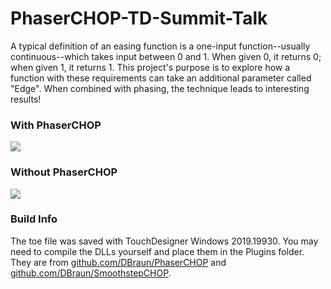 # PhaserCHOP-TD-Summit-Talk
A typical definition of an easing function is a one-input function--usually continuous--which takes input between 0 and 1. When given 0, it returns 0; when given 1, it returns 1. This project's purpose is to explore how a function with these requirements can take an additional parameter called "Edge". When combined with phasing, the technique leads to interesting results!

### With PhaserCHOP
![](images/with_phase.gif)

### Without PhaserCHOP
![](images/without_phase.gif)

### Build Info
The toe file was saved with TouchDesigner Windows 2019.19930. You may need to compile the DLLs yourself and place them in the Plugins folder. They are from [github.com/DBraun/PhaserCHOP](http://github.com/DBraun/PhaserCHOP) and [github.com/DBraun/SmoothstepCHOP](http://github.com/DBraun/SmoothstepCHOP). 